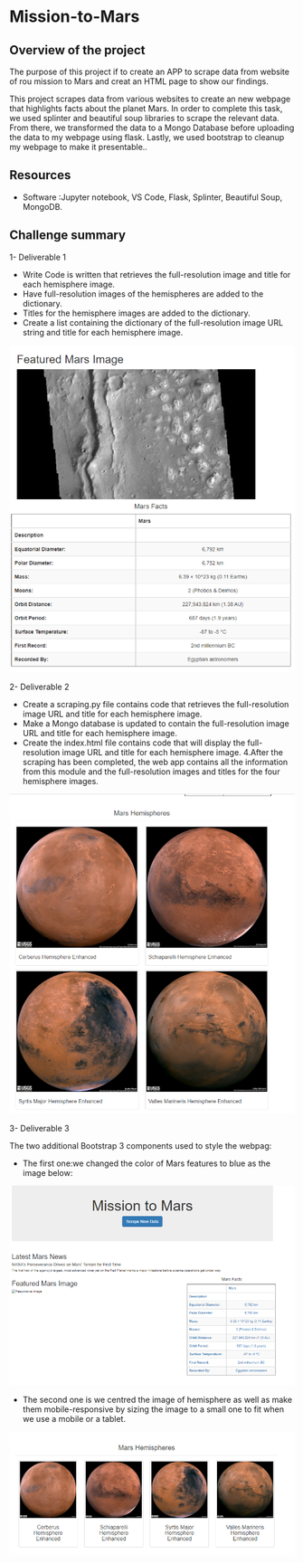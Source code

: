 # Mission-to-Mars

## Overview of the project


The purpose of this project if to create an APP to scrape data from website of rou mission to Mars and creat an HTML page to show our findings.

This project scrapes data from various websites to create an new webpage that highlights facts about the planet Mars. In order to complete this task, we used splinter and beautiful soup libraries to scrape the relevant data. From there, we transformed the data to a Mongo Database before uploading the data to my webpage using flask. Lastly, we used bootstrap to cleanup my webpage to make it presentable..

## Resources
- Software :Jupyter notebook, VS Code, Flask, Splinter, Beautiful Soup, MongoDB.

## Challenge summary
 
 1- Deliverable 1
 
- Write Code is written that retrieves the full-resolution image and title for each hemisphere image.
- Have full-resolution images of the hemispheres are added to the dictionary.
- Titles for the hemisphere images are added to the dictionary.
- Create a list containing the dictionary of the full-resolution image URL string and title for each hemisphere image.

![mars_features](/Resources/mars_features.PNG)


2- Deliverable 2

- Create a scraping.py file contains code that retrieves the full-resolution image URL and title for each hemisphere image.
- Make a Mongo database is updated to contain the full-resolution image URL and title for each hemisphere image.
- Create the index.html file contains code that will display the full-resolution image URL and title for each hemisphere image. 4.After the scraping has been completed, the web app contains all the information from this module and the full-resolution images and titles for the four hemisphere images.


![mars_hemispheres](/Resources/mars_hemispheres.PNG)


3- Deliverable 3

The two additional Bootstrap 3 components  used to style the webpag:

 - The first one:we changed the color of Mars features to blue as the image below:
 
 ![mars_features_blue](/Resources/mars_features_blue.PNG)
 
 - The second one is we centred the image of hemisphere as well as make them mobile-responsive by sizing the image to a small one to fit when we use a mobile or a tablet.

![mars_hemisphere_rezoomed](/Resources/mars_hemisphere_rezoomed.PNG)

